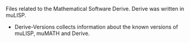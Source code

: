 Files related to the Mathematical Software Derive.
Derive was written in muLISP.

- Derive-Versions collects information about the known versions of muLISP, muMATH and Derive.
